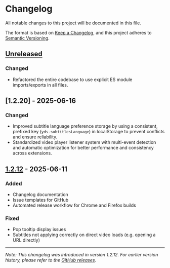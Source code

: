 # Changelog

All notable changes to this project will be documented in this file.

The format is based on [Keep a Changelog](https://keepachangelog.com/en/1.0.0/),
and this project adheres to [Semantic Versioning](https://semver.org/spec/v2.0.0.html).

## [Unreleased]

### Changed
- Refactored the entire codebase to use explicit ES module imports/exports in all files.

## [1.2.20] - 2025-06-16

### Changed
- Improved subtitle language preference storage by using a consistent, prefixed key (`yds-subtitlesLanguage`) in localStorage to prevent conflicts and ensure reliability.
- Standardized video player listener system with multi-event detection and automatic optimization for better performance and consistency across extensions.

## [1.2.12] - 2025-06-11

### Added
- Changelog documentation
- Issue templates for GitHub
- Automated release workflow for Chrome and Firefox builds

### Fixed
- Pop tooltip display issues
- Subtitles not applying correctly on direct video loads (e.g. opening a URL directly)

---

*Note: This changelog was introduced in version 1.2.12. For earlier version history, please refer to the [GitHub releases](https://github.com/YouG-o/YouTube_Default_Settings/releases).*

[Unreleased]: https://github.com/YouG-o/YouTube_Default_Settings/compare/v1.2.2...HEAD
[1.2.2]: https://github.com/YouG-o/YouTube_Default_Settings/compare/v1.2.12...v1.2.2
[1.2.12]: https://github.com/YouG-o/YouTube_Default_Settings/compare/v1.2.0...v1.2.12